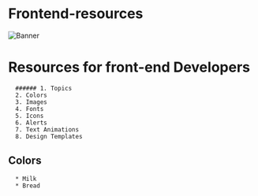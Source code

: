 # Frontend-resources
![Banner](https://user-images.githubusercontent.com/78463849/171996128-2a00134a-bdb0-4876-afb7-bc3ca826d6db.jpeg)


# Resources for front-end Developers

      ###### 1. Topics
      2. Colors
      3. Images
      4. Fonts
      5. Icons
      6. Alerts
      7. Text Animations
      8. Design Templates


## Colors
      * Milk
      * Bread
